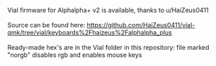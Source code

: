 Vial firmware for Alphalpha+ v2 is available, thanks to u/HaiZeus0411 
<br />
<br />Source can be found here: https://github.com/HaiZeus0411/vial-qmk/tree/vial/keyboards%2Fhaizeus%2Falphalpha_plus
<br />
<br />Ready-made hex's are in the Vial folder in this repository: file marked "norgb" disables rgb and enables mouse keys
